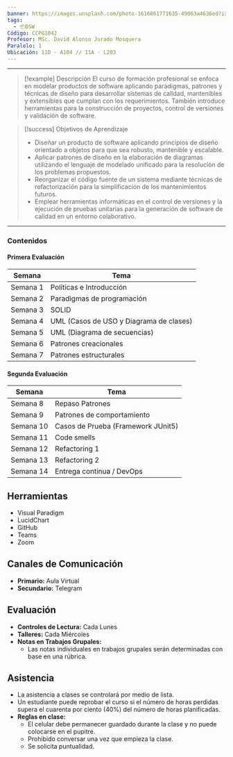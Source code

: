 ```yaml
---
banner: https://images.unsplash.com/photo-1616861771635-49063a4636ed?ixlib=rb-4.1.0&q=85&fm=jpg&crop=entropy&cs=srgb&w=4800
tags:
  - 📦DSW
Código: CCPG1042
Profesor: MSc. David Alonso Jurado Mosquera
Paralelo: 1
Ubicación: 11D - A104 // 11A - L203
---
```

---
>[!example] Descripción
El curso de formación profesional se enfoca en modelar productos de software aplicando paradigmas, patrones y técnicas de diseño para desarrollar sistemas de calidad, mantenibles y extensibles que cumplan con los requerimientos. También introduce herramientas para la construcción de proyectos, control de versiones y validación de software.

> [!success] Objetivos de Aprendizaje
> *   Diseñar un producto de software aplicando principios de diseño orientado a objetos para que sea robusto, mantenible y escalable.
> *   Aplicar patrones de diseño en la elaboración de diagramas utilizando el lenguaje de modelado unificado para la resolución de los problemas propuestos.
> *   Reorganizar el código fuente de un sistema mediante técnicas de refactorización para la simplificación de los mantenimientos futuros.
> *   Emplear herramientas informáticas en el control de versiones y la ejecución de pruebas unitarias para la generación de software de calidad en un entorno colaborativo.

---

### Contenidos
#### Primera Evaluación

| **Semana** | **Tema**                                |
| ---------- | --------------------------------------- |
| Semana 1   | Políticas e Introducción                |
| Semana 2   | Paradigmas de programación              |
| Semana 3   | SOLID                                   |
| Semana 4   | UML (Casos de USO y Diagrama de clases) |
| Semana 5   | UML (Diagrama de secuencias)            |
| Semana 6   | Patrones creacionales                   |
| Semana 7   | Patrones estructurales                  |
#### Segunda Evaluación

| **Semana** | **Tema**                           |
| ---------- | ---------------------------------- |
| Semana 8   | Repaso Patrones                    |
| Semana 9   | Patrones de comportamiento         |
| Semana 10  | Casos de Prueba (Framework JUnit5) |
| Semana 11  | Code smells                        |
| Semana 12  | Refactoring 1                      |
| Semana 13  | Refactoring 2                      |
| Semana 14  | Entrega continua / DevOps          |

## Herramientas
*   Visual Paradigm
*   LucidChart
*   GitHub
*   Teams
*   Zoom

## Canales de Comunicación
*   **Primario:** Aula Virtual
*   **Secundario:** Telegram
## Evaluación
*   **Controles de Lectura:** Cada Lunes
*   **Talleres:** Cada Miércoles
*   **Notas en Trabajos Grupales:**
    *   Las notas individuales en trabajos grupales serán determinadas con base en una rúbrica.

## Asistencia
*   La asistencia a clases se controlará por medio de lista.
*   Un estudiante puede reprobar el curso si el número de horas perdidas supera el cuarenta por ciento (40%) del número de horas planificadas.
*   **Reglas en clase:**
    *   El celular debe permanecer guardado durante la clase y no puede colocarse en el pupitre.
    *   Prohibido conversar una vez que empieza la clase.
    *   Se solicita puntualidad.